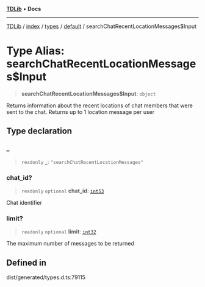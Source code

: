 [**TDLib**](../../../../../../README.md) • **Docs**

***

[TDLib](../../../../../../modules.md) / [index](../../../../../README.md) / [types](../../../README.md) / [default](../README.md) / searchChatRecentLocationMessages$Input

# Type Alias: searchChatRecentLocationMessages$Input

> **searchChatRecentLocationMessages$Input**: `object`

Returns information about the recent locations of chat members that were sent to the chat. Returns up to 1 location message per user

## Type declaration

### \_

> `readonly` **\_**: `"searchChatRecentLocationMessages"`

### chat\_id?

> `readonly` `optional` **chat\_id**: [`int53`](int53.md)

Chat identifier

### limit?

> `readonly` `optional` **limit**: [`int32`](int32.md)

The maximum number of messages to be returned

## Defined in

dist/generated/types.d.ts:79115
